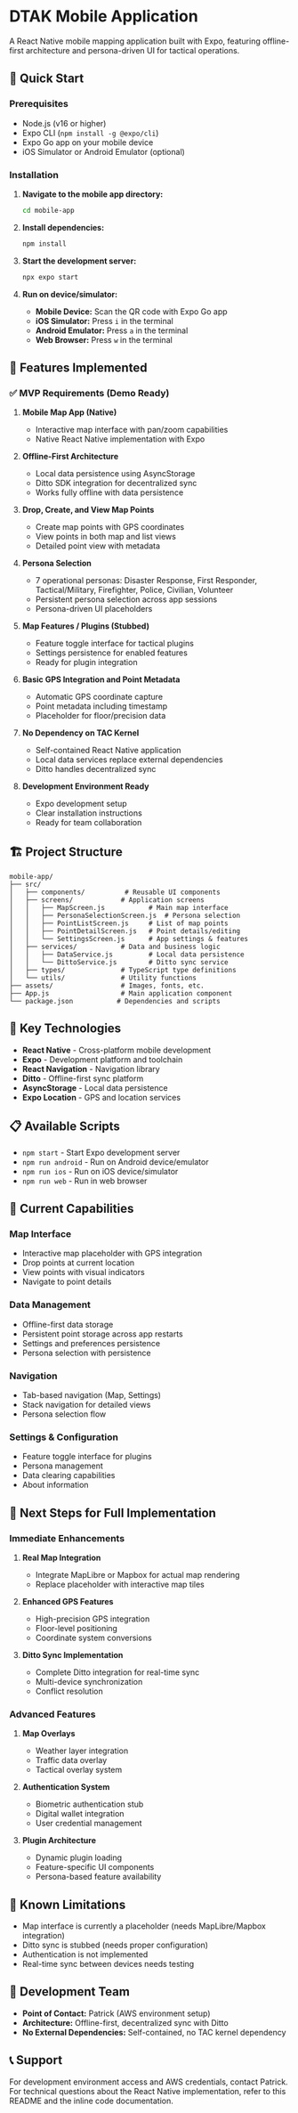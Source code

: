 # DTAK Mobile Application

A React Native mobile mapping application built with Expo, featuring offline-first architecture and persona-driven UI for tactical operations.

## 🚀 Quick Start

### Prerequisites
- Node.js (v16 or higher)
- Expo CLI (`npm install -g @expo/cli`)
- Expo Go app on your mobile device
- iOS Simulator or Android Emulator (optional)

### Installation

1. **Navigate to the mobile app directory:**
   ```bash
   cd mobile-app
   ```

2. **Install dependencies:**
   ```bash
   npm install
   ```

3. **Start the development server:**
   ```bash
   npx expo start
   ```

4. **Run on device/simulator:**
   - **Mobile Device:** Scan the QR code with Expo Go app
   - **iOS Simulator:** Press `i` in the terminal
   - **Android Emulator:** Press `a` in the terminal
   - **Web Browser:** Press `w` in the terminal

## 📱 Features Implemented

### ✅ MVP Requirements (Demo Ready)

1. **Mobile Map App (Native)**
   - Interactive map interface with pan/zoom capabilities
   - Native React Native implementation with Expo

2. **Offline-First Architecture**
   - Local data persistence using AsyncStorage
   - Ditto SDK integration for decentralized sync
   - Works fully offline with data persistence

3. **Drop, Create, and View Map Points**
   - Create map points with GPS coordinates
   - View points in both map and list views
   - Detailed point view with metadata

4. **Persona Selection**
   - 7 operational personas: Disaster Response, First Responder, Tactical/Military, Firefighter, Police, Civilian, Volunteer
   - Persistent persona selection across app sessions
   - Persona-driven UI placeholders

5. **Map Features / Plugins (Stubbed)**
   - Feature toggle interface for tactical plugins
   - Settings persistence for enabled features
   - Ready for plugin integration

6. **Basic GPS Integration and Point Metadata**
   - Automatic GPS coordinate capture
   - Point metadata including timestamp
   - Placeholder for floor/precision data

7. **No Dependency on TAC Kernel**
   - Self-contained React Native application
   - Local data services replace external dependencies
   - Ditto handles decentralized sync

8. **Development Environment Ready**
   - Expo development setup
   - Clear installation instructions
   - Ready for team collaboration

## 🏗️ Project Structure

```
mobile-app/
├── src/
│   ├── components/          # Reusable UI components
│   ├── screens/            # Application screens
│   │   ├── MapScreen.js           # Main map interface
│   │   ├── PersonaSelectionScreen.js  # Persona selection
│   │   ├── PointListScreen.js     # List of map points
│   │   ├── PointDetailScreen.js   # Point details/editing
│   │   └── SettingsScreen.js      # App settings & features
│   ├── services/           # Data and business logic
│   │   ├── DataService.js         # Local data persistence
│   │   └── DittoService.js        # Ditto sync service
│   ├── types/              # TypeScript type definitions
│   └── utils/              # Utility functions
├── assets/                 # Images, fonts, etc.
├── App.js                  # Main application component
└── package.json           # Dependencies and scripts
```

## 🔧 Key Technologies

- **React Native** - Cross-platform mobile development
- **Expo** - Development platform and toolchain
- **React Navigation** - Navigation library
- **Ditto** - Offline-first sync platform
- **AsyncStorage** - Local data persistence
- **Expo Location** - GPS and location services

## 📋 Available Scripts

- `npm start` - Start Expo development server
- `npm run android` - Run on Android device/emulator
- `npm run ios` - Run on iOS device/simulator
- `npm run web` - Run in web browser

## 🎯 Current Capabilities

### Map Interface
- Interactive map placeholder with GPS integration
- Drop points at current location
- View points with visual indicators
- Navigate to point details

### Data Management
- Offline-first data storage
- Persistent point storage across app restarts
- Settings and preferences persistence
- Persona selection with persistence

### Navigation
- Tab-based navigation (Map, Settings)
- Stack navigation for detailed views
- Persona selection flow

### Settings & Configuration
- Feature toggle interface for plugins
- Persona management
- Data clearing capabilities
- About information

## 🔮 Next Steps for Full Implementation

### Immediate Enhancements
1. **Real Map Integration**
   - Integrate MapLibre or Mapbox for actual map rendering
   - Replace placeholder with interactive map tiles

2. **Enhanced GPS Features**
   - High-precision GPS integration
   - Floor-level positioning
   - Coordinate system conversions

3. **Ditto Sync Implementation**
   - Complete Ditto integration for real-time sync
   - Multi-device synchronization
   - Conflict resolution

### Advanced Features
1. **Map Overlays**
   - Weather layer integration
   - Traffic data overlay
   - Tactical overlay system

2. **Authentication System**
   - Biometric authentication stub
   - Digital wallet integration
   - User credential management

3. **Plugin Architecture**
   - Dynamic plugin loading
   - Feature-specific UI components
   - Persona-based feature availability

## 🚨 Known Limitations

- Map interface is currently a placeholder (needs MapLibre/Mapbox integration)
- Ditto sync is stubbed (needs proper configuration)
- Authentication is not implemented
- Real-time sync between devices needs testing

## 🤝 Development Team

- **Point of Contact:** Patrick (AWS environment setup)
- **Architecture:** Offline-first, decentralized sync with Ditto
- **No External Dependencies:** Self-contained, no TAC kernel dependency

## 📞 Support

For development environment access and AWS credentials, contact Patrick.
For technical questions about the React Native implementation, refer to this README and the inline code documentation.
